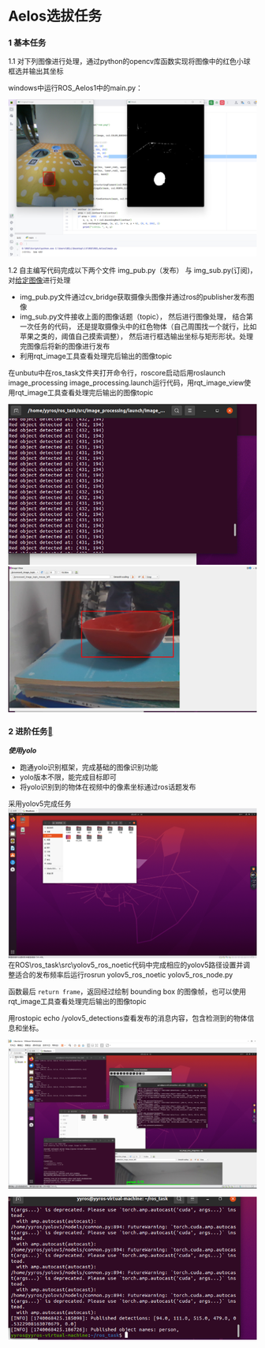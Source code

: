 # Aelos选拔任务

### 1 基本任务

1.1 对下列图像进行处理，通过python的opencv库函数实现将图像中的红色小球框选并输出其坐标



windows中运行ROS_Aelos1中的main.py：

![](https://github.com/liudeyu07/aelos/blob/main/image/1.1.png)



1.2  自主编写代码完成以下两个文件 img_pub.py（发布） 与 img_sub.py(订阅)，对[给定图像](https://ultramarine-image.oss-cn-beijing.aliyuncs.com/img/image-20221027164357622.png)进行处理

- img_pub.py文件通过cv_bridge获取摄像头图像并通过ros的publisher发布图像
- img_sub.py文件接收上面的图像话题（topic）， 然后进行图像处理， 结合第一次任务的代码， 还是提取摄像头中的红色物体（自己周围找一个就行，比如苹果之类的，阈值自己摸索调整）， 然后进行框选输出坐标与矩形形状。处理完图像后将新的图像进行发布
- 利用rqt_image工具查看处理完后输出的图像topic

在unbutu中在ros_task文件夹打开命令行，roscore启动后用roslaunch image_processing image_processing.launch运行代码，用rqt_image_view使用rqt_image工具查看处理完后输出的图像topic

![](https://github.com/liudeyu07/aelos/blob/main/image/1.2.1.png)
![](https://github.com/liudeyu07/aelos/blob/main/image/1.2.2.png)

### 2 进阶任务[](https://irctasks.readthedocs.io/zh-cn/latest/aelostask.html#id3)

***使用yolo***

- 跑通yolo识别框架，完成基础的图像识别功能
- yolo版本不限，能完成目标即可
- 将yolo识别到的物体在视频中的像素坐标通过ros话题发布

采用yolov5完成任务
![](https://github.com/liudeyu07/aelos/blob/main/image/2.0.png)
在ROS\ros_task\src\yolov5_ros_noetic代码中完成相应的yolov5路径设置并调整适合的发布频率后运行rosrun yolov5_ros_noetic yolov5_ros_node.py

函数最后 `return frame`，返回经过绘制 bounding box 的图像帧，也可以使用rqt_image工具查看处理完后输出的图像topic

用rostopic echo /yolov5_detections查看发布的消息内容，包含检测到的物体信息和坐标。

![](https://github.com/liudeyu07/aelos/blob/main/image/2.1.png)

![](https://github.com/liudeyu07/aelos/blob/main/image/2.2.png)
